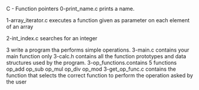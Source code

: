 C - Function pointers
  0-print_name.c prints a name.

  1-array_iterator.c executes a function given as parameter on each element of an array   

  2-int_index.c searches for an integer
  
  3 write a program tha performs simple operations. 
     3-main.c contains your main function only
     3-calc.h contains all the function prototypes and data structures used by the program.
     3-op_functions.contains 5 functions op_add op_sub op_mul op_div op_mod
     3-get_op_func.c contains the function that selects the correct function to
	    perform the operation asked by the user 	
